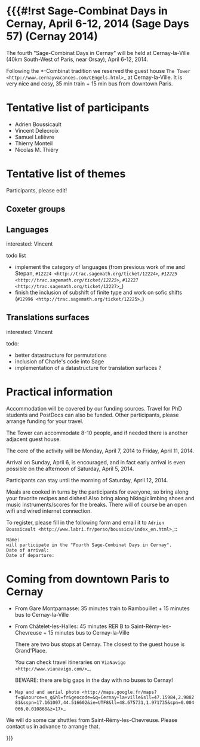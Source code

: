 {{{#!rst
Sage-Combinat Days in Cernay, April 6-12, 2014 (Sage Days 57) (Cernay 2014)
===========================================================================

The fourth "Sage-Combinat Days in Cernay" will be held at Cernay-la-Ville
(40km South-West of Paris, near Orsay), April 6-12, 2014.

Following the \*-Combinat tradition we reserved the guest house `The
Tower <http://www.cernayvacances.com/CEngels.html>`_ at
Cernay-la-Ville.  It is very nice and cosy, 35 min train + 15
min bus from downtown Paris. 

Tentative list of participants
==============================

* Adrien Boussicault
* Vincent Delecroix
* Samuel Lelièvre
* Thierry Monteil
* Nicolas M. Thiéry

Tentative list of themes
========================

Participants, please edit!

Coxeter groups
--------------

Languages
---------

interested: Vincent

todo list

- implement the category of languages (from previous work of me and Stepan, `#12224 <http://trac.sagemath.org/ticket/12224>`_, `#12225 <http://trac.sagemath.org/ticket/12225>`_, `#12227 <http://trac.sagemath.org/ticket/12227>`_)
- finish the inclusion of subshift of finite type and work on sofic shifts (`#12996 <http://trac.sagemath.org/ticket/12225>`_)

Translations surfaces
---------------------

interested: Vincent

todo:

- better datastructure for permutations
- inclusion of Charle's code into Sage
- implementation of a datastructure for translation surfaces ?


Practical information
=====================

Accommodation will be covered by our funding sources.
Travel for PhD students and PostDocs can also be funded.
Other participants, please arrange funding for your travel.

The Tower can accommodate 8-10 people, and if needed there is another
adjacent guest house.

The core of the activity will be Monday, April 7, 2014 to Friday, April 11, 2014.

Arrival on Sunday, April 6, is encouraged, and in fact early arrival is even
possible on the afternoon of Saturday, April 5, 2014.

Participants can stay until the morning of Saturday, April 12, 2014.

Meals are cooked in turns by the participants for everyone, so bring
along your favorite recipes and dishes!  Also bring along hiking/climbing
shoes and music instruments/scores for the breaks. There will of course
be an open wifi and wired internet connection.

To register, please fill in the following form and email it to
`Adrien Boussicault <http://www.labri.fr/perso/boussica/index_en.html>`_::

    Name:
    will participate in the "Fourth Sage-Combinat Days in Cernay".
    Date of arrival:
    Date of departure:

Coming from downtown Paris to Cernay
====================================

* From Gare Montparnasse: 35 minutes train to Rambouillet + 15 minutes bus to Cernay-la-Ville
* From Châtelet-les-Halles: 45 minutes RER B to Saint-Rémy-les-Chevreuse + 15 minutes bus to Cernay-la-Ville

   There are two bus stops at Cernay. The closest to the guest house is Grand'Place.

   You can check travel itineraries on `ViaNavigo <http://www.vianavigo.com/>`_.

   BEWARE: there are big gaps in the day with no buses to Cernay!

* `Map and and aerial photo <http://maps.google.fr/maps?f=q&source=s_q&hl=fr&geocode=&q=Cernay+la+ville&sll=47.15984,2.988281&sspn=17.161007,44.516602&ie=UTF8&ll=48.675731,1.971735&spn=0.004066,0.010868&z=17>`_

We will do some car shuttles from Saint-Rémy-les-Chevreuse. Please contact us in
advance to arrange that.

}}}
